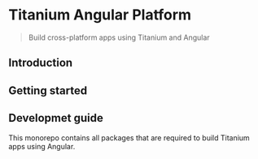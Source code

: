 # Titanium Angular Platform

> Build cross-platform apps using Titanium and Angular

## Introduction

## Getting started

## Developmet guide

This monorepo contains all packages that are required to build Titanium apps using Angular.

